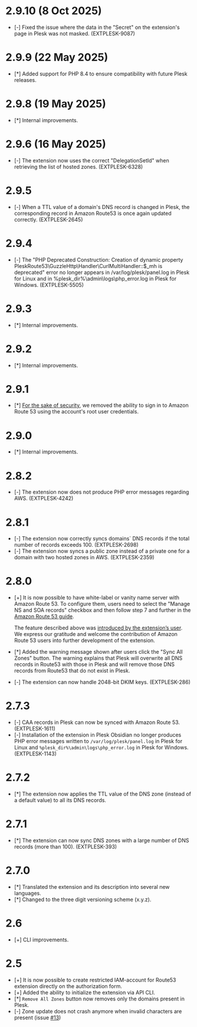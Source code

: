 # 2.9.10 (8 Oct 2025)

* [-] Fixed the issue where the data in the "Secret" on the extension's page in Plesk was not masked. (EXTPLESK-9087)

# 2.9.9 (22 May 2025)

* [*] Added support for PHP 8.4 to ensure compatibility with future Plesk releases.

# 2.9.8 (19 May 2025)

* [*] Internal improvements.

# 2.9.6 (16 May 2025)

* [-] The extension now uses the correct "DelegationSetId" when retrieving the list of hosted zones. (EXTPLESK-6328)

# 2.9.5

* [-] When a TTL value of a domain\'s DNS record is changed in Plesk, the corresponding record in Amazon Route53 is once again updated correctly. (EXTPLESK-2645)

# 2.9.4

* [-] The "PHP Deprecated Construction: Creation of dynamic property PleskRoute53\GuzzleHttp\Handler\CurlMultiHandler::$_mh is deprecated" error no longer appears in /var/log/plesk/panel.log in Plesk for Linux and in %plesk_dir%\admin\logs\php_error.log in Plesk for Windows. (EXTPLESK-5505)

# 2.9.3

* [*] Internal improvements.

# 2.9.2

* [*] Internal improvements.

# 2.9.1

* [*] [For the sake of security](https://docs.aws.amazon.com/signin/latest/userguide/introduction-to-root-user-sign-in-tutorial.html), we removed the ability to sign in to Amazon Route 53 using the account's root user credentials.

# 2.9.0

* [*] Internal improvements.

# 2.8.2

* [-] The extension now does not produce PHP error messages regarding AWS. (EXTPLESK-4242)

# 2.8.1

* [-] The extension now correctly syncs domains` DNS records if the total number of records exceeds 100. (EXTPLESK-2698)
* [-] The extension now syncs a public zone instead of a private one for a domain with two hosted zones in AWS. (EXTPLESK-2359)

# 2.8.0

* [+] It is now possible to have white-label or vanity name server with Amazon Route 53. To configure them, users need to select the "Manage NS and SOA records" checkbox and then follow step 7 and further in the [Amazon Route 53 guide](https://docs.aws.amazon.com/Route53/latest/DeveloperGuide/white-label-name-servers.html).

  The feature described above was [introduced by the extension’s user](https://github.com/plesk/ext-route53/pull/40). 
  We express our gratitude and welcome the contribution of Amazon Route 53 users into further development of the extension.

* [*] Added the warning message shown after users click the "Sync All Zones" button. The warning explains that Plesk will overwrite all DNS records in Route53 with those in Plesk and will remove those DNS records from Route53 that do not exist in Plesk.
* [-] The extension can now handle 2048-bit DKIM keys. (EXTPLESK-286)

# 2.7.3

* [-] CAA records in Plesk can now be synced with Amazon Route 53. (EXTPLESK-1611)
* [-] Installation of the extension in Plesk Obsidian no longer produces PHP error messages written to `/var/log/plesk/panel.log` in Plesk for Linux and `%plesk_dir%\admin\logs\php_error.log` in Plesk for Windows. (EXTPLESK-1143)

# 2.7.2

* [*] The extension now applies the TTL value of the DNS zone (instead of a default value) to all its DNS records.

# 2.7.1

* [*] The extension can now sync DNS zones with a large number of DNS records (more than 100). (EXTPLESK-393)

# 2.7.0

* [*] Translated the extension and its description into several new languages.
* [*] Changed to the three digit versioning scheme (x.y.z).

# 2.6

* [+] CLI improvements.

# 2.5

* [+] It is now possible to create restricted IAM-account for Route53 extension directly on the authorization form.
* [+] Added the ability to initialize the extension via API CLI.
* [*] `Remove All Zones` button now removes only the domains present in Plesk.
* [-] Zone update does not crash anymore when invalid characters are present (issue [#13](https://github.com/plesk/ext-route53/issues/13))
